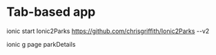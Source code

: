 Tab-based app
===
ionic start Ionic2Parks https://github.com/chrisgriffith/Ionic2Parks --v2


ionic g page parkDetails

